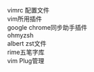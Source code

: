 vimrc 配置文件<br>
vim所用插件<br>
google chrome同步助手插件<br>
ohmyzsh<br>
albert zst文件<br>
rime五笔字库<br>
vim Plug管理<br>
